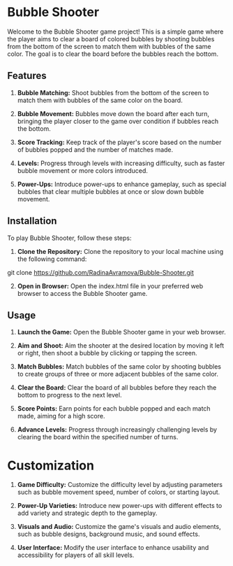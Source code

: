 # Bubble Shooter
Welcome to the Bubble Shooter game project! This is a simple game where the player aims to clear a board of colored bubbles by shooting bubbles from the bottom of the screen to match them with bubbles of the same color. The goal is to clear the board before the bubbles reach the bottom.

## Features
1. **Bubble Matching:** Shoot bubbles from the bottom of the screen to match them with bubbles of the same color on the board.

2. **Bubble Movement:** Bubbles move down the board after each turn, bringing the player closer to the game over condition if bubbles reach the bottom.

3. **Score Tracking:** Keep track of the player's score based on the number of bubbles popped and the number of matches made.

4. **Levels:** Progress through levels with increasing difficulty, such as faster bubble movement or more colors introduced.

5. **Power-Ups:** Introduce power-ups to enhance gameplay, such as special bubbles that clear multiple bubbles at once or slow down bubble movement.

## Installation
To play Bubble Shooter, follow these steps:

1. **Clone the Repository:** Clone the repository to your local machine using the following command:

git clone https://github.com/RadinaAvramova/Bubble-Shooter.git

2. **Open in Browser:** Open the index.html file in your preferred web browser to access the Bubble Shooter game.

## Usage
1. **Launch the Game:** Open the Bubble Shooter game in your web browser.

2. **Aim and Shoot:** Aim the shooter at the desired location by moving it left or right, then shoot a bubble by clicking or tapping the screen.

3. **Match Bubbles:** Match bubbles of the same color by shooting bubbles to create groups of three or more adjacent bubbles of the same color.

4. **Clear the Board:** Clear the board of all bubbles before they reach the bottom to progress to the next level.

5. **Score Points:** Earn points for each bubble popped and each match made, aiming for a high score.

6. **Advance Levels:** Progress through increasingly challenging levels by clearing the board within the specified number of turns.

# Customization
1. **Game Difficulty:** Customize the difficulty level by adjusting parameters such as bubble movement speed, number of colors, or starting layout.

2. **Power-Up Varieties:** Introduce new power-ups with different effects to add variety and strategic depth to the gameplay.

3. **Visuals and Audio:** Customize the game's visuals and audio elements, such as bubble designs, background music, and sound effects.

4. **User Interface:** Modify the user interface to enhance usability and accessibility for players of all skill levels.
